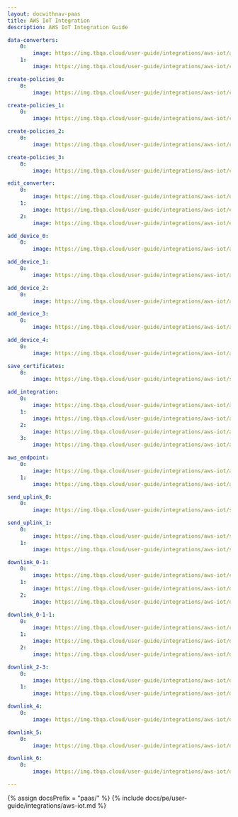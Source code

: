 ```yaml
---
layout: docwithnav-paas
title: AWS IoT Integration
description: AWS IoT Integration Guide

data-converters:
    0:
        image: https://img.tbqa.cloud/user-guide/integrations/aws-iot/add_uplink.png
    1:
        image: https://img.tbqa.cloud/user-guide/integrations/aws-iot/create_uplink.png

create-policies_0:
    0:
        image: https://img.tbqa.cloud/user-guide/integrations/aws-iot/create_policies_0.png

create-policies_1:
    0:
        image: https://img.tbqa.cloud/user-guide/integrations/aws-iot/create_policies_1.png

create-policies_2:
    0:
        image: https://img.tbqa.cloud/user-guide/integrations/aws-iot/create_policies_2.png

create-policies_3:
    0:
        image: https://img.tbqa.cloud/user-guide/integrations/aws-iot/create_policies_3.png

edit_converter:
    0:
        image: https://img.tbqa.cloud/user-guide/integrations/aws-iot/edit_converter_0.png
    1:
        image: https://img.tbqa.cloud/user-guide/integrations/aws-iot/edit_converter_1.png
    2:
        image: https://img.tbqa.cloud/user-guide/integrations/aws-iot/edit_converter_2.png

add_device_0:
    0:
        image: https://img.tbqa.cloud/user-guide/integrations/aws-iot/add_device_0.png

add_device_1:
    0:
        image: https://img.tbqa.cloud/user-guide/integrations/aws-iot/add_device_1.png

add_device_2:
    0:
        image: https://img.tbqa.cloud/user-guide/integrations/aws-iot/add_device_2.png

add_device_3:
    0:
        image: https://img.tbqa.cloud/user-guide/integrations/aws-iot/add_device_3.png

add_device_4:
    0:
        image: https://img.tbqa.cloud/user-guide/integrations/aws-iot/add_device_4.png

save_certificates:
    0:
        image: https://img.tbqa.cloud/user-guide/integrations/aws-iot/save_certificates.png

add_integration:
    0:
        image: https://img.tbqa.cloud/user-guide/integrations/aws-iot/add_integration_0.png
    1:
        image: https://img.tbqa.cloud/user-guide/integrations/aws-iot/add_integration_1.png
    2:
        image: https://img.tbqa.cloud/user-guide/integrations/aws-iot/add_integration_2.png
    3:
        image: https://img.tbqa.cloud/user-guide/integrations/aws-iot/add_integration_3.png

aws_endpoint:
    0:
        image: https://img.tbqa.cloud/user-guide/integrations/aws-iot/aws_endpoint_0.png
    1:
        image: https://img.tbqa.cloud/user-guide/integrations/aws-iot/aws_endpoint_1.png

send_uplink_0:
    0:
        image: https://img.tbqa.cloud/user-guide/integrations/aws-iot/send_uplink_0.png

send_uplink_1:
    0:
        image: https://img.tbqa.cloud/user-guide/integrations/aws-iot/send_uplink_1.png
    1:
        image: https://img.tbqa.cloud/user-guide/integrations/aws-iot/send_uplink_2.png

downlink_0-1:
    0:
        image: https://img.tbqa.cloud/user-guide/integrations/aws-iot/create-downlink-converter-tbel-1-pe.png
    1:
        image: https://img.tbqa.cloud/user-guide/integrations/aws-iot/downlink_1.png
    2:
        image: https://img.tbqa.cloud/user-guide/integrations/aws-iot/downlink_1(2).png

downlink_0-1-1:
    0:
        image: https://img.tbqa.cloud/user-guide/integrations/aws-iot/create-downlink-converter-java-1-pe.png
    1:
        image: https://img.tbqa.cloud/user-guide/integrations/aws-iot/downlink_1.png
    2:
        image: https://img.tbqa.cloud/user-guide/integrations/aws-iot/downlink_1(2).png

downlink_2-3:
    0:
        image: https://img.tbqa.cloud/user-guide/integrations/aws-iot/downlink_2.png
    1:
        image: https://img.tbqa.cloud/user-guide/integrations/aws-iot/downlink_3.png

downlink_4:
    0:
        image: https://img.tbqa.cloud/user-guide/integrations/aws-iot/downlink_4.png

downlink_5:
    0:
        image: https://img.tbqa.cloud/user-guide/integrations/aws-iot/downlink_5.png

downlink_6:
    0:
        image: https://img.tbqa.cloud/user-guide/integrations/aws-iot/downlink_6.png

---
```


{% assign docsPrefix = "paas/" %}
{% include docs/pe/user-guide/integrations/aws-iot.md %}
